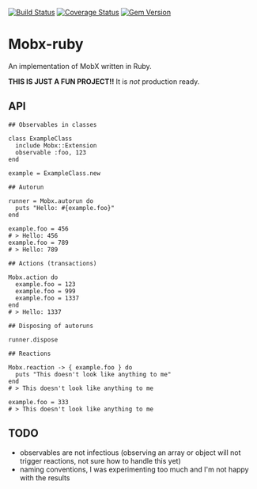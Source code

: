 [![Build Status](https://travis-ci.org/d4rky-pl/mobx-ruby.svg?branch=master)](https://travis-ci.org/d4rky-pl/mobx-ruby) [![Coverage Status](https://coveralls.io/repos/github/d4rky-pl/mobx-ruby/badge.svg?branch=master)](https://coveralls.io/github/d4rky-pl/mobx-ruby?branch=master) [![Gem Version](https://badge.fury.io/rb/mobx-ruby.svg)](https://badge.fury.io/rb/mobx-ruby)

# Mobx-ruby

An implementation of MobX written in Ruby.

**THIS IS JUST A FUN PROJECT!!** It is *not* production ready.

## API

```
## Observables in classes

class ExampleClass
  include Mobx::Extension
  observable :foo, 123
end

example = ExampleClass.new

## Autorun

runner = Mobx.autorun do
  puts "Hello: #{example.foo}"
end

example.foo = 456
# > Hello: 456
example.foo = 789
# > Hello: 789

## Actions (transactions)

Mobx.action do
  example.foo = 123
  example.foo = 999
  example.foo = 1337
end
# > Hello: 1337

## Disposing of autoruns

runner.dispose

## Reactions

Mobx.reaction -> { example.foo } do
  puts "This doesn't look like anything to me"
end
# > This doesn't look like anything to me

example.foo = 333
# > This doesn't look like anything to me
```

## TODO

- observables are not infectious (observing an array or object will not trigger reactions, not sure how to handle this yet)
- naming conventions, I was experimenting too much and I'm not happy with the results
